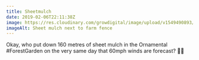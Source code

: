 ```yaml
---
title: Sheetmulch
date: 2019-02-06T22:11:38Z
image: https://res.cloudinary.com/growdigital/image/upload/v1549490893/sheetmulch-6EF6A903.jpg
imageAlt: Sheet mulch next to farm fence
---
```


Okay, who put down 160 metres of sheet mulch in the Ornamental #ForestGarden on the very same day that 60mph winds are forecast? 🤦‍♂️
